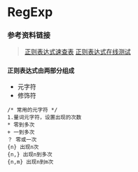 # RegExp
### 参考资料链接
  > [正则表达式速查表](https://www.jb51.net/tools/regexsc.htm)
  > [正则表达式在线测试](https://tool.oschina.net/regex/)
  
 ### `正则表达式由两部分组成`
 - 元字符
 - 修饰符
 ```
 /* 常用的元字符 */
 1.量词元字符，设置出现的次数
 * 零到多次
 + 一到多次
 ？ 零或一次
 {n} 出现n次
 {n,} 出现n到多次
 {n,m} 出现n到m次
 ```
